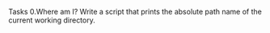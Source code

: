 Tasks 0.Where am I? Write a script that prints the absolute path name of the current working directory.
